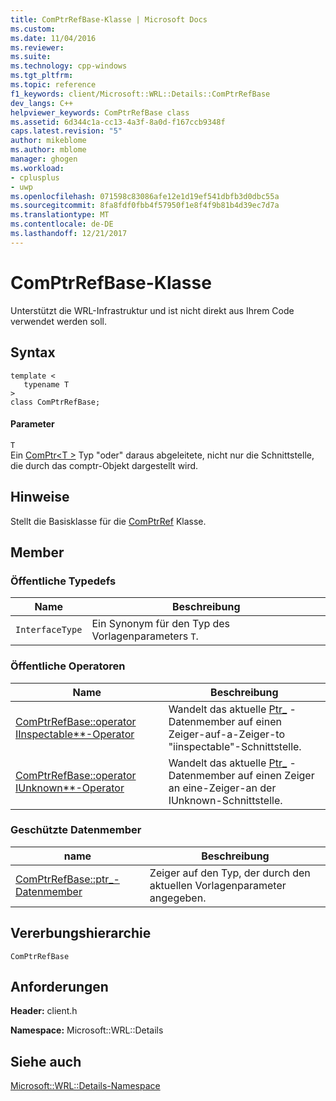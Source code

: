 ```yaml
---
title: ComPtrRefBase-Klasse | Microsoft Docs
ms.custom: 
ms.date: 11/04/2016
ms.reviewer: 
ms.suite: 
ms.technology: cpp-windows
ms.tgt_pltfrm: 
ms.topic: reference
f1_keywords: client/Microsoft::WRL::Details::ComPtrRefBase
dev_langs: C++
helpviewer_keywords: ComPtrRefBase class
ms.assetid: 6d344c1a-cc13-4a3f-8a0d-f167ccb9348f
caps.latest.revision: "5"
author: mikeblome
ms.author: mblome
manager: ghogen
ms.workload:
- cplusplus
- uwp
ms.openlocfilehash: 071598c83086afe12e1d19ef541dbfb3d0dbc55a
ms.sourcegitcommit: 8fa8fdf0fbb4f57950f1e8f4f9b81b4d39ec7d7a
ms.translationtype: MT
ms.contentlocale: de-DE
ms.lasthandoff: 12/21/2017
---
```

# <a name="comptrrefbase-class"></a>ComPtrRefBase-Klasse
Unterstützt die WRL-Infrastruktur und ist nicht direkt aus Ihrem Code verwendet werden soll.  
  
## <a name="syntax"></a>Syntax  
  
```  
template <  
   typename T  
>  
class ComPtrRefBase;  
```  
  
#### <a name="parameters"></a>Parameter  
 `T`  
 Ein [ComPtr\<T >](../windows/comptr-class.md) Typ "oder" daraus abgeleitete, nicht nur die Schnittstelle, die durch das comptr-Objekt dargestellt wird.  
  
## <a name="remarks"></a>Hinweise  
 Stellt die Basisklasse für die [ComPtrRef](../windows/comptrref-class.md) Klasse.  
  
## <a name="members"></a>Member  
  
### <a name="public-typedefs"></a>Öffentliche Typedefs  
  
|Name|Beschreibung|  
|----------|-----------------|  
|`InterfaceType`|Ein Synonym für den Typ des Vorlagenparameters `T`.|  
  
### <a name="public-operators"></a>Öffentliche Operatoren  
  
|Name|Beschreibung|  
|----------|-----------------|  
|[ComPtrRefBase::operator IInspectable**-Operator](../windows/comptrrefbase-operator-iinspectable-star-star-operator.md)|Wandelt das aktuelle [Ptr_](../windows/comptrrefbase-ptr-data-member.md) -Datenmember auf einen Zeiger-auf-a-Zeiger-to "iinspectable"-Schnittstelle.|  
|[ComPtrRefBase::operator IUnknown**-Operator](../windows/comptrrefbase-operator-iunknown-star-star-operator.md)|Wandelt das aktuelle [Ptr_](../windows/comptrrefbase-ptr-data-member.md) -Datenmember auf einen Zeiger an eine-Zeiger-an der IUnknown-Schnittstelle.|  
  
### <a name="protected-data-members"></a>Geschützte Datenmember  
  
|name|Beschreibung|  
|----------|-----------------|  
|[ComPtrRefBase::ptr_-Datenmember](../windows/comptrrefbase-ptr-data-member.md)|Zeiger auf den Typ, der durch den aktuellen Vorlagenparameter angegeben.|  
  
## <a name="inheritance-hierarchy"></a>Vererbungshierarchie  
 `ComPtrRefBase`  
  
## <a name="requirements"></a>Anforderungen  
 **Header:** client.h  
  
 **Namespace:** Microsoft::WRL::Details  
  
## <a name="see-also"></a>Siehe auch  
 [Microsoft::WRL::Details-Namespace](../windows/microsoft-wrl-details-namespace.md)